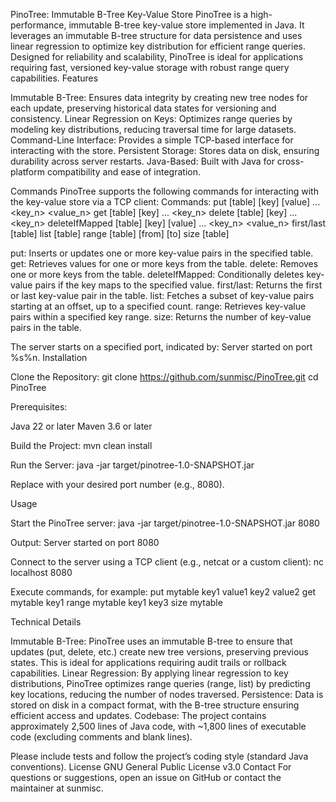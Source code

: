 PinoTree: Immutable B-Tree Key-Value Store
PinoTree is a high-performance, immutable B-tree key-value store implemented in Java. It leverages an immutable B-tree structure for data persistence and uses linear regression to optimize key distribution for efficient range queries. Designed for reliability and scalability, PinoTree is ideal for applications requiring fast, versioned key-value storage with robust range query capabilities.
Features

Immutable B-Tree: Ensures data integrity by creating new tree nodes for each update, preserving historical data states for versioning and consistency.
Linear Regression on Keys: Optimizes range queries by modeling key distributions, reducing traversal time for large datasets.
Command-Line Interface: Provides a simple TCP-based interface for interacting with the store.
Persistent Storage: Stores data on disk, ensuring durability across server restarts.
Java-Based: Built with Java for cross-platform compatibility and ease of integration.

Commands
PinoTree supports the following commands for interacting with the key-value store via a TCP client:
Commands:
    put [table] [key] [value] ... <key_n> <value_n>
    get [table] [key] ... <key_n>
    delete [table] [key] ... <key_n>
    deleteIfMapped [table] [key] [value] ... <key_n> <value_n>
    first/last [table]
    list [table] <offset> <count>
    range [table] [from] [to]
    size [table]


put: Inserts or updates one or more key-value pairs in the specified table.
get: Retrieves values for one or more keys from the table.
delete: Removes one or more keys from the table.
deleteIfMapped: Conditionally deletes key-value pairs if the key maps to the specified value.
first/last: Returns the first or last key-value pair in the table.
list: Fetches a subset of key-value pairs starting at an offset, up to a specified count.
range: Retrieves key-value pairs within a specified key range.
size: Returns the number of key-value pairs in the table.

The server starts on a specified port, indicated by: Server started on port %s%n.
Installation

Clone the Repository:
git clone https://github.com/sunmisc/PinoTree.git
cd PinoTree


Prerequisites:

Java 22 or later
Maven 3.6 or later


Build the Project:
mvn clean install


Run the Server:
java -jar target/pinotree-1.0-SNAPSHOT.jar <port>

Replace <port> with your desired port number (e.g., 8080).


Usage

Start the PinoTree server:
java -jar target/pinotree-1.0-SNAPSHOT.jar 8080

Output: Server started on port 8080

Connect to the server using a TCP client (e.g., netcat or a custom client):
nc localhost 8080


Execute commands, for example:
put mytable key1 value1 key2 value2
get mytable key1
range mytable key1 key3
size mytable



Technical Details

Immutable B-Tree: PinoTree uses an immutable B-tree to ensure that updates (put, delete, etc.) create new tree versions, preserving previous states. This is ideal for applications requiring audit trails or rollback capabilities.
Linear Regression: By applying linear regression to key distributions, PinoTree optimizes range queries (range, list) by predicting key locations, reducing the number of nodes traversed.
Persistence: Data is stored on disk in a compact format, with the B-tree structure ensuring efficient access and updates.
Codebase: The project contains approximately 2,500 lines of Java code, with ~1,800 lines of executable code (excluding comments and blank lines).

Please include tests and follow the project’s coding style (standard Java conventions).
License
GNU General Public License v3.0
Contact
For questions or suggestions, open an issue on GitHub or contact the maintainer at sunmisc.
